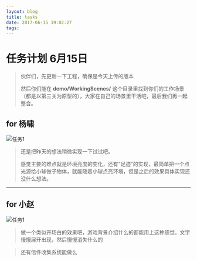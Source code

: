 ```yaml
---
layout: blog
title: tasks
date: 2017-06-15 19:02:27
tags:
---
```


# 任务计划 6月15日

> 伙伴们，先更新一下工程，确保是今天上传的版本
>
>然后你们能在 **demo/WorkingScenes/** 这个目录里找到你们的工作场景（都是以第三关为原型的），大家在自己的场景里干活吧，最后我们再一起整合。

## for 杨啸
![任务1](http://ooi7k7jkm.bkt.clouddn.com/game/ideas.gif)

> 还是把昨天的想法稍微实现一下试试吧。
>
> 感觉主要的难点就是环境亮度的变化，还有“足迹”的实现，最简单把一个点光源给小球做子物体，就能随着小球点亮环境，但是之后的效果具体实现还没什么想法。


-------

## for 小赵
![任务1](http://ooi7k7jkm.bkt.clouddn.com/game/ideas3.gif)

> 做一个类似开场白的效果吧，游戏背景介绍什么的都能用上这种感觉。文字慢慢展开出现，然后慢慢消失什么的

> 还有信件收集系统能做么